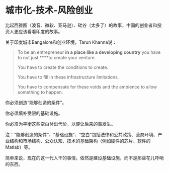 # 城市化-技术-风险创业

比起西雅图（波音、微软、亚马逊）、硅谷（太多了）的故事，中国的创业者和投资人更应该看看印度的故事。

关于印度城市Bangalore和创业环境，Tarun Khanna说：

> To be an entrepreneur **in a place like a developing country** you have to not just ****to create your venture.
>
> You have to create the conditions to create.
>
> You have to fill in these infrastructure limitations.
>
> You have to compensate for these voids and the ambience to allow something to happen.

你必须创造“能够创造的条件”。

你必须填补受限的基础设施。

你必须为平衡这些空白付出代价，以便让后来的事发生。

注：“能够创造的条件”、“基础设施”、“空白”包括法律和公共政策、营商环境、产业结构和市场结构、公众认知、技术的基础架构（例如硬件的芯片、软件的Matlab）等。

简单来说，现在的这一代人干的事情，依然是建设基础设施，而不是那些花儿呼哨的东西。




